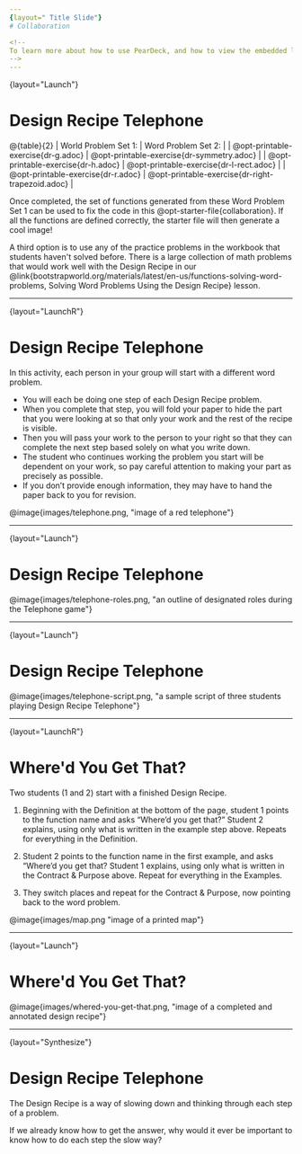 ```yaml
---
{layout=" Title Slide"}
# Collaboration

<!--
To learn more about how to use PearDeck, and how to view the embedded links on these slides without going into present mode visit https://help.peardeck.com/en
-->
---
```

{layout="Launch"}
# Design Recipe Telephone

@{table}{2}
| World Problem Set 1: |	Word Problem Set 2: | 
| @opt-printable-exercise{dr-g.adoc} | @opt-printable-exercise{dr-symmetry.adoc} |
| @opt-printable-exercise{dr-h.adoc} | @opt-printable-exercise{dr-l-rect.adoc} |
| @opt-printable-exercise{dr-r.adoc} | @opt-printable-exercise{dr-right-trapezoid.adoc} |

Once completed, the set of functions generated from these Word Problem Set 1 can be used to fix the code in this @opt-starter-file{collaboration}. If all the functions are defined correctly, the starter file will then generate a cool image!

A third option is to use any of the practice problems in the workbook that students haven't solved before. There is a large collection of math problems that would work well with the Design Recipe in our @link{bootstrapworld.org/materials/latest/en-us/functions-solving-word-problems, Solving Word Problems Using the Design Recipe} lesson.


---
{layout="LaunchR"}
# Design Recipe Telephone

In this activity, each person in your group will start with a different word problem.

- You will each be doing one step of each Design Recipe problem.
- When you complete that step, you will fold your paper to hide the part that you were looking at so that only your work and the rest of the recipe is visible.
- Then you will pass your work to the person to your right so that they can complete the next step based solely on what you write down.
- The student who continues working the problem you start will be dependent on your work, so pay careful attention to making your part as precisely as possible.
- If you don’t provide enough information, they may have to hand the paper back to you for revision.

@image{images/telephone.png, "image of a red telephone"}

---
{layout="Launch"}
# Design Recipe Telephone

@image{images/telephone-roles.png, "an outline of designated roles during the Telephone game"}


---
{layout="Launch"}
# Design Recipe Telephone

@image{images/telephone-script.png, "a sample script of three students playing Design Recipe Telephone"}


---
{layout="LaunchR"}
# Where'd You Get That?

Two students (1 and 2) start with a finished Design Recipe.

1. Beginning with the Definition at the bottom of the page, student 1 points to the function name and asks “Where’d you get that?” Student 2 explains, using only what is written in the example step above. Repeats for everything in the Definition.

1. Student 2 points to the function name in the first example, and asks “Where’d you get that? Student 1 explains, using only what is written in the Contract & Purpose above. Repeat for everything in the Examples.


1. They switch places and repeat for the Contract & Purpose, now pointing back to the word problem.

@image{images/map.png "image of a printed map"}

---
{layout="Launch"}
# Where'd You Get That?

@image{images/whered-you-get-that.png, "image of a completed and annotated design recipe"}


---
{layout="Synthesize"}
# Design Recipe Telephone

The Design Recipe is a way of slowing down and thinking through each step of a problem. 

If we already know how to get the answer, why would it ever be important to know how to do each step the slow way?

<!--
Sample Responses: Someday we won’t be able to get the answer, and knowing the steps will help; So we can help someone else who is stuck; So we can work with someone else and share our thinking; So we can check our work
-->